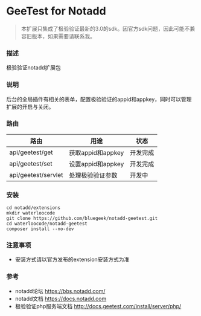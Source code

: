 # GeeTest for Notadd
> 本扩展只集成了极验验证最新的3.0的sdk。因官方sdk问题，因此可能不兼容旧版本，如果需要请联系我。
### 描述

极验验证notadd扩展包

### 说明

<p>
后台的全局插件有相关的表单，配置极验验证的appid和appkey，同时可以管理扩展的开启与关闭。
</p>

### 路由

| 路由                  | 用途             | 状态   |
| ------------------- | -------------- | ---- |
| api/geetest/get     | 获取appid和appkey | 开发完成 |
| api/geetest/set     | 设置appid和appkey | 开发完成 |
| api/geetest/servlet | 处理极验验证参数       | 开发中  |

### 安装
```
cd notadd/extensions
mkdir waterloocode
git clone https://github.com/bluegeek/notadd-geetest.git
cd waterloocode/notadd-geetest
composer install --no-dev
```
### 注意事项
- 安装方式请以官方发布的extension安装方式为准


### 参考

- notadd论坛 https://bbs.notadd.com/
- notadd文档 https://docs.notadd.com
- 极验验证php服务端文档 http://docs.geetest.com/install/server/php/